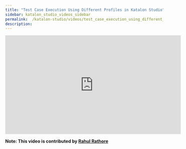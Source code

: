 ```yaml
---
title: "Test Case Execution Using Different Profiles in Katalon Studio"
sidebar: katalon_studio_videos_sidebar
permalink:  /katalon-studio/videos/test_case_execution_using_different_profiles.html
description: 
---
```

<iframe width="560" height="315" src="https://www.youtube.com/embed/4HaLR7h1bIc" title="YouTube video player" frameborder="0" allow="accelerometer; autoplay; clipboard-write; encrypted-media; gyroscope; picture-in-picture" allowfullscreen></iframe>

**Note: This video is contributed by [Rahul Rathore](https://www.youtube.com/user/fluxay44)**